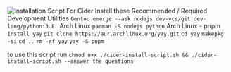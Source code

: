 ![Installation Script For Cider](https://github.com/CiderApp/Cider)
Install these Recommended / Required Development Utilities
`Gentoo
emerge --ask nodejs dev-vcs/git dev-lang/python:3.8
`
Arch Linux
`pacman -S nodejs python`
Arch Linux - pnpm
`Install yay`
`git clone https://aur.archlinux.org/yay.git`
`cd yay`
`makepkg -si`
`cd ..`
`rm -rf yay`
`yay -S pnpm`

to use this script run
`chmod u+x ./cider-install-script.sh && ./cider-install-script.sh --answer the questions`
